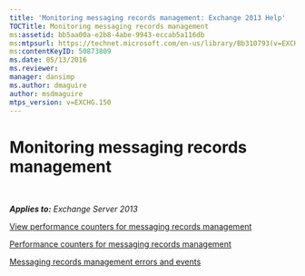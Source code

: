 ```yaml
---
title: 'Monitoring messaging records management: Exchange 2013 Help'
TOCTitle: Monitoring messaging records management
ms:assetid: bb5aa00a-e2b8-4abe-9943-eccab5a116db
ms:mtpsurl: https://technet.microsoft.com/en-us/library/Bb310793(v=EXCHG.150)
ms:contentKeyID: 50873809
ms.date: 05/13/2016
ms.reviewer: 
manager: dansimp
ms.author: dmaguire
author: msdmaguire
mtps_version: v=EXCHG.150
---
```


# Monitoring messaging records management

 

_**Applies to:** Exchange Server 2013_

[View performance counters for messaging records management](view-performance-counters-for-https://docs.microsoft.com/en-us/exchange/security-and-compliance/messaging-records-management/messaging-records-management)

[Performance counters for messaging records management](performance-counters-for-https://docs.microsoft.com/en-us/exchange/security-and-compliance/messaging-records-management/messaging-records-management)

[Messaging records management errors and events](messaging-records-management-errors-and-events-exchange-2013-help.md)
